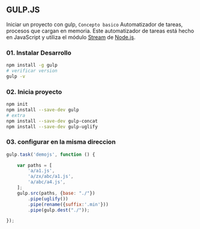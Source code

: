  
## GULP.JS

Iniciar un proyecto con gulp,
`Concepto basico` Automatizador de tareas, procesos que cargan en memoria.
Este automatizador de tareas está hecho en JavaScript y utiliza el módulo [Stream](https://nodejs.org/api/stream.html) de [Node.js](https://nodejs.org/). 

### 01. Instalar Desarrollo

``` bash
npm install -g gulp
# verificar version
gulp -v
```

### 02. Inicia proyecto
``` bash
npm init
npm install --save-dev gulp
# extra
npm install --save-dev gulp-concat
npm install --save-dev gulp-uglify
```

### 03. configurar en la misma direccion

``` javascript
gulp.task('demojs', function () {

	var paths = [
		'a/a1.js',
		'a/zx/abc/a1.js',
		'a/abc/a4.js',
	];
	gulp.src(paths, {base: "./"})
		.pipe(uglify())
		.pipe(rename({suffix:'.min'}))
		.pipe(gulp.dest("./"));

});
```